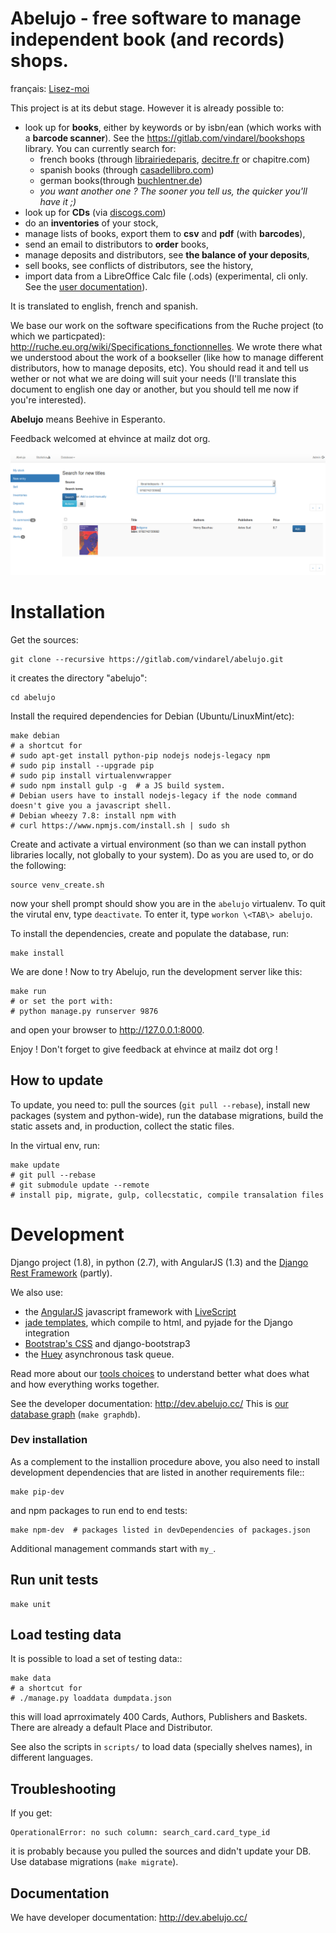 Abelujo - free software to manage independent book (and records) shops.
=======================================================================

français: [Lisez-moi](https://gitlab.com/vindarel/abelujo/blob/master/README_fr.md "README en français")

This project is at its debut stage. However it is already possible to:

-   look up for **books**, either by keywords or by isbn/ean (which works with a **barcode scanner**). See the https://gitlab.com/vindarel/bookshops library. You can currently search for:
    * french books (through [librairiedeparis](http://www.librairie-de-paris.fr/), [decitre.fr](http://www.decitre.fr/) or chapitre.com)
    * spanish books (through [casadellibro.com](http://www.casadellibro.com))
    * german books(through [buchlentner.de](http://www.buchlentner.de))
    * *you want another one ? The sooner you tell us, the quicker you'll have it ;)*
-   look up for **CDs** (via [discogs.com](http://www.discogs.com/))
-   do an **inventories** of your stock,
-   manage lists of books, export them to **csv** and **pdf** (with **barcodes**),
-   send an email to distributors to **order** books,
-   manage deposits and distributors, see **the balance of your deposits**,
-   sell books, see conflicts of distributors, see the history,
-   import data from a LibreOffice Calc file (.ods) (experimental, cli only. See the [user documentation](doc/user/index.rst "user doc")).

It is translated to english, french and spanish.

We base our work on the software specifications from the Ruche project
(to which we particpated):
<http://ruche.eu.org/wiki/Specifications_fonctionnelles>. We wrote there
what we understood about the work of a bookseller (like how to manage
different distributors, how to manage deposits, etc). You should read it
and tell us wether or not what we are doing will suit your needs (I'll
translate this document to english one day or another, but you should
tell me now if you're interested).

**Abelujo** means Beehive in Esperanto.

Feedback welcomed at ehvince at mailz dot org.

![looking for a registered card](doc/abelujo-search-isbn.png)

Installation
============

Get the sources:

    git clone --recursive https://gitlab.com/vindarel/abelujo.git

it creates the directory "abelujo":

    cd abelujo

Install the required dependencies for Debian (Ubuntu/LinuxMint/etc):

    make debian
    # a shortcut for
    # sudo apt-get install python-pip nodejs nodejs-legacy npm
    # sudo pip install --upgrade pip
	# sudo pip install virtualenvwrapper
	# sudo npm install gulp -g  # a JS build system.
    # Debian users have to install nodejs-legacy if the node command doesn't give you a javascript shell.
    # Debian wheezy 7.8: install npm with
    # curl https://www.npmjs.com/install.sh | sudo sh

Create and activate a virtual environment (so than we can install python
libraries locally, not globally to your system). Do as you are used to,
or do the following:

    source venv_create.sh

now your shell prompt should show you are in the `abelujo`
virtualenv. To quit the virutal env, type `deactivate`. To enter it,
type `workon \<TAB\> abelujo`.


To install the dependencies, create and populate the database, run:

    make install

We are done ! Now to try Abelujo, run the development server like this:

    make run
    # or set the port with:
    # python manage.py runserver 9876

and open your browser to <http://127.0.0.1:8000>.

Enjoy ! Don't forget to give feedback at ehvince at mailz dot org !

How to update
-------------

To update, you need to: pull the sources (`git pull --rebase`),
install new packages (system and python-wide), run the database
migrations, build the static assets and, in production, collect the
static files.

In the virtual env, run:

    make update
    # git pull --rebase
    # git submodule update --remote
    # install pip, migrate, gulp, collecstatic, compile transalation files

Development
===========

Django project (1.8), in python (2.7), with AngularJS (1.3) and the
[Django Rest Framework](http://www.django-rest-framework.org)
(partly).


We also use:

- the [AngularJS](https://angularjs.org/) javascript framework with
    [LiveScript](http://livescript.net)
-   [jade templates](http://jade-lang.com/), which compile to html,
    and pyjade for the Django integration
-   [Bootstrap's CSS](http://getbootstrap.com) and django-bootstrap3
- the [Huey](https://huey.readthedocs.io/en/latest/django.html) asynchronous task queue.

Read more about our [tools choices](http://dev.abelujo.cc/choices.html)
to understand better what does what and how everything works together.

See the developer documentation: http://dev.abelujo.cc/ This is
[our database graph](http://dev.abelujo.cc/graph-db.png) (`make
graphdb`).

### Dev installation ###

As a complement to the installion procedure above, you also need to
install development dependencies that are listed in another
requirements file::

    make pip-dev

and npm packages to run end to end tests:

    make npm-dev  # packages listed in devDependencies of packages.json

Additional management commands start with `my_`.

Run unit tests
--------------

    make unit

Load testing data
-----------------

It is possible to load a set of testing data::

    make data
    # a shortcut for
    # ./manage.py loaddata dumpdata.json

this will load aprroximately 400 Cards, Authors, Publishers and
Baskets. There are already a default Place and Distributor.

See also the scripts in `scripts/` to load data (specially shelves
names), in different languages.

Troubleshooting
---------------

If you get:

    OperationalError: no such column: search_card.card_type_id

it is probably because you pulled the sources and didn't update your
DB. Use database migrations (`make migrate`).

Documentation
-------------

We have developer documentation: http://dev.abelujo.cc/
